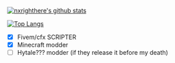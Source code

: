 [![nxrighthere's github stats](https://github-readme-stats.vercel.app/api?username=Dreaming-Codes&theme=default&show_icons=true&count_private=true&include_all_commits=true&custom_title=Dreaming-Codes%20statistics)](https://github.com/Dreaming-Codes)

[![Top Langs](https://github-readme-stats.vercel.app/api/top-langs/?username=Dreaming-Codes&layout=compact&count_private=true&theme=default&hide=cmake,makefile)](https://github.com/Dreaming-Codes)

- [x] Fivem/cfx SCRIPTER
- [x] Minecraft modder
- [ ] Hytale??? modder (if they release it before my death)
